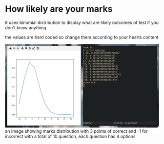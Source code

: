 # How likely are your marks

it uses binomial distribution to display what are likely outcomes of test
if you don't know anything

the values are hard coded so change them according to your hearts content

![how_likely_are_your_marks!](./how_likely_are_your_marks.png "an image showing marks distribution with 3 points of correct and -1 for incorrect")
an image showing marks distribution with 3 points of correct and -1 for incorrect
with a total of 10 question, each question has 4 options

